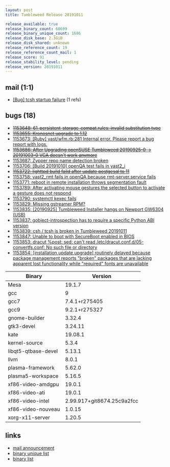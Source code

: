 ```yaml
---
layout: post
title: Tumbleweed Release 20191011

release_available: true
release_binary_count: 60699
release_binary_unique_count: 1686
release_disk_base: 2.3GiB
release_disk_shared: unknown
release_reference_count: 19
release_reference_count_mail: 1
release_score: 91
release_stability_level: pending
release_version: 20191011
---
```


## mail (1:1)

- [\[Bug\] tcsh startup failure](https://lists.opensuse.org/opensuse-factory/2019-10/msg00083.html) (1 refs)

## bugs (18)

<!--more-->

- ~~[1153648: 61-persistent-storage-compat.rules: invalid substitution type](https://bugzilla.opensuse.org/show_bug.cgi?id=1153648)~~
- ~~[1153655: Kronosnet upgrade to 1.12](https://bugzilla.opensuse.org/show_bug.cgi?id=1153655)~~
- [1153673: \[Ruby\] yast/wfm.rb:281 Internal error. Please report a bug report with logs.](https://bugzilla.opensuse.org/show_bug.cgi?id=1153673)
- ~~[1153686: After Upgrading openSUSE Tumbleweed  20190925-0 -> 20191003-0 VGA doesn't work anymore](https://bugzilla.opensuse.org/show_bug.cgi?id=1153686)~~
- [1153687: Zypper repo name detection broken](https://bugzilla.opensuse.org/show_bug.cgi?id=1153687)
- [1153706: \[Build 20191010\] openQA test fails in yast2_i](https://bugzilla.opensuse.org/show_bug.cgi?id=1153706)
- ~~[1153722: lighttpd build faild after update postgesql to 11](https://bugzilla.opensuse.org/show_bug.cgi?id=1153722)~~
- [1153758: yast2_rmt fails in openQA because rmt-server.service fails](https://bugzilla.opensuse.org/show_bug.cgi?id=1153758)
- [1153771: reboot in remote installation throws segmentation fault](https://bugzilla.opensuse.org/show_bug.cgi?id=1153771)
- [1153789: After activating mouse gestures the selected button to activate a gesture does not respond](https://bugzilla.opensuse.org/show_bug.cgi?id=1153789)
- [1153790: systemctl kexec fails](https://bugzilla.opensuse.org/show_bug.cgi?id=1153790)
- [1153829: Missing gstreamer RPM?](https://bugzilla.opensuse.org/show_bug.cgi?id=1153829)
- [1153835: \[20190925\] Tumbleweed Installer hangs on Newport GW6304 (USB)](https://bugzilla.opensuse.org/show_bug.cgi?id=1153835)
- [1153837: gobject-introspection has to require a specific Python ABI version](https://bugzilla.opensuse.org/show_bug.cgi?id=1153837)
- [1153839: csh / tcsh is broken in Tumbleweed 20191011](https://bugzilla.opensuse.org/show_bug.cgi?id=1153839)
- [1153847: Unable to boot with SecureBoot enabled in BIOS](https://bugzilla.opensuse.org/show_bug.cgi?id=1153847)
- [1153853: dracut %post: sed: can't read /etc/dracut.conf.d/05-convertfs.conf: No such file or directory](https://bugzilla.opensuse.org/show_bug.cgi?id=1153853)
- [1153854: \[installation,update,upgrade\] routinely delayed because package management reports "broken" packages that are lacking apparent lost functionality while "required" fonts are unavailable](https://bugzilla.opensuse.org/show_bug.cgi?id=1153854)

Binary | Version
--- | ---
Mesa | 19.1.7
gcc | 9
gcc7 | 7.4.1+r275405
gcc9 | 9.2.1+r275327
gnome-builder | 3.32.4
gtk3-devel | 3.24.11
kate | 19.08.1
kernel-source | 5.3.4
libqt5-qtbase-devel | 5.13.1
llvm | 8.0.1
plasma-framework | 5.62.0
plasma5-workspace | 5.16.5
xf86-video-amdgpu | 19.0.1
xf86-video-ati | 19.0.1
xf86-video-intel | 2.99.917+git8674.25c9a2fcc
xf86-video-nouveau | 1.0.15
xorg-x11-server | 1.20.5

## links

- [mail announcement](https://lists.opensuse.org/opensuse-factory/2019-10/msg00082.html)
- [binary unique list](http://download.opensuse.org/history/20191011/rpm.unique.list)
- [binary list](http://download.opensuse.org/history/20191011/rpm.list)
